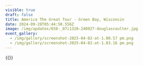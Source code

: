 ```yaml
---
visible: true
draft: false
title: America The Great Tour - Green Bay, Wisconsin
date: 2024-09-28T05:44:50.556Z
image: /img/updates/038-_07i1326-240927-douglascoulter.jpg
event_gallery:
  - /img/gallery/screenshot-2025-04-02-at-1.00.57 pm.png
  - /img/gallery/screenshot-2025-04-02-at-1.03.16 pm.png
---
```


{{<youtube ocZCDuO07qU>}}
